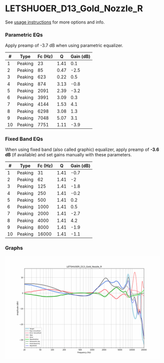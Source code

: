 # LETSHUOER_D13_Gold_Nozzle_R
See [usage instructions](https://github.com/jaakkopasanen/AutoEq#usage) for more options and info.

### Parametric EQs
Apply preamp of -3.7 dB when using parametric equalizer.

|   # | Type    |   Fc (Hz) |    Q |   Gain (dB) |
|-----|---------|-----------|------|-------------|
|   1 | Peaking |        23 | 1.41 |         0.1 |
|   2 | Peaking |        85 | 0.47 |        -2.5 |
|   3 | Peaking |       623 | 0.22 |         0.5 |
|   4 | Peaking |       874 | 3.13 |        -0.8 |
|   5 | Peaking |      2091 | 2.39 |        -3.2 |
|   6 | Peaking |      3991 | 3.09 |         0.3 |
|   7 | Peaking |      4144 | 1.53 |         4.1 |
|   8 | Peaking |      6298 | 3.08 |         1.3 |
|   9 | Peaking |      7048 | 5.07 |         3.1 |
|  10 | Peaking |      7751 | 1.11 |        -3.9 |

### Fixed Band EQs
When using fixed band (also called graphic) equalizer, apply preamp of **-3.6 dB** (if available) and set gains manually with these parameters.

|   # | Type    |   Fc (Hz) |    Q |   Gain (dB) |
|-----|---------|-----------|------|-------------|
|   1 | Peaking |        31 | 1.41 |        -0.7 |
|   2 | Peaking |        62 | 1.41 |        -2   |
|   3 | Peaking |       125 | 1.41 |        -1.8 |
|   4 | Peaking |       250 | 1.41 |        -0.2 |
|   5 | Peaking |       500 | 1.41 |         0.2 |
|   6 | Peaking |      1000 | 1.41 |         0.5 |
|   7 | Peaking |      2000 | 1.41 |        -2.7 |
|   8 | Peaking |      4000 | 1.41 |         4.2 |
|   9 | Peaking |      8000 | 1.41 |        -1.9 |
|  10 | Peaking |     16000 | 1.41 |        -1.1 |

### Graphs
![](./LETSHUOER_D13_Gold_Nozzle_R.png)
